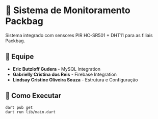 # 🏢 Sistema de Monitoramento Packbag

Sistema integrado com sensores PIR HC-SR501 + DHT11 para as filiais Packbag.

## 👥 Equipe
- **Eric Butzloff Gudera** - MySQL Integration
- **Gabrielly Cristina dos Reis** - Firebase Integration  
- **Lindsay Cristine Oliveira Souza** - Estrutura e Configuração

## 🚀 Como Executar
```bash
dart pub get
dart run lib/main.dart

